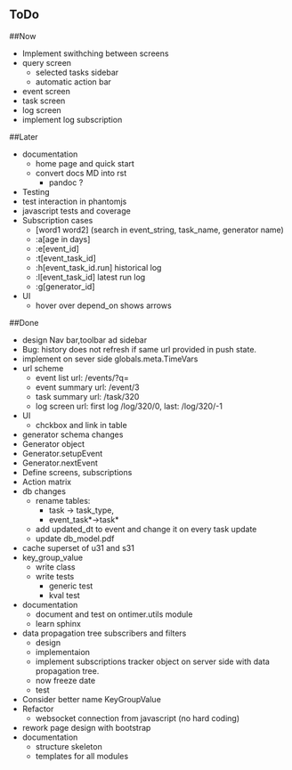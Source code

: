 ToDo
----

##Now

  * Implement swithching between screens
  * query screen
    * selected tasks sidebar
    * automatic action bar
  * event screen
  * task screen
  * log screen
  * implement log subscription
   
##Later 
  * documentation
    * home page and quick start 
    * convert docs MD into rst
	  * pandoc ?
  * Testing
   * test interaction in phantomjs
   * javascript tests and coverage
   * Subscription cases
     * [word1 word2] (search in event_string, task_name, generator name)
     * :a[age in days]
     * :e[event_id]
     * :t[event_task_id]
     * :h[event_task_id.run] historical log
     * :l[event_task_id] latest run log
     * :g[generator_id] 
  * UI
    * hover over depend_on shows arrows

##Done
  * design Nav bar,toolbar ad sidebar
  * Bug: history does not refresh if same url provided in push state.
  * implement on sever side globals.meta.TimeVars
  * url scheme
	  * event list url: /events/<filter>?q=<search>
	  * event summary url: /event/3
	  * task summary url: /task/320
	  * log screen url: first log /log/320/0, last: /log/320/-1
   * UI
     * chckbox and link in table
   * generator schema changes 
   * Generator object
   * Generator.setupEvent
   * Generator.nextEvent
   * Define screens, subscriptions
   * Action matrix
   * db changes
     * rename tables: 
       * task -> task_type, 
       * event_task*->task* 
     * add updated_dt to event and change it on every task update
     * update db_model.pdf
  * cache superset of u31 and s31 
  * key_group_value
    * write class
    * write tests
      * generic test 
      * kval test
  * documentation 
  	* document and test on ontimer.utils module
  	* learn sphinx
  * data propagation tree subscribers and filters 
  	* design
  	* implementaion
    * implement subscriptions tracker object on server side with data propagation tree.
    * now freeze date
  	* test
  * Consider better name KeyGroupValue
   * Refactor 
     * websocket connection from javascript (no hard coding) 
  * rework page design with bootstrap 
  * documentation 
    * structure skeleton
    * templates for all modules
   
      

